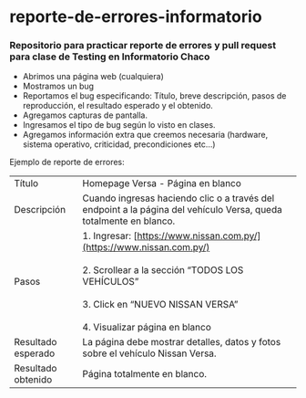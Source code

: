 # reporte-de-errores-informatorio

### Repositorio para practicar reporte de errores y pull request para clase de Testing en Informatorio Chaco

- Abrimos una página web (cualquiera)
- Mostramos un bug 
- Reportamos el bug especificando: Título, breve descripción, pasos de reproducción, el resultado esperado y el obtenido.
- Agregamos capturas de pantalla.
- Ingresamos el tipo de bug según lo visto en clases. 
- Agregamos información extra que creemos necesaria (hardware, sistema operativo, criticidad, precondiciones etc…)

Ejemplo de reporte de errores:

|   |   |
|---|---|
|Título|Homepage Versa - Página en blanco|
|Descripción|Cuando ingresas haciendo clic o a través del endpoint a la página del vehículo Versa, queda totalmente en blanco.|
|Pasos|1. Ingresar: [https://www.nissan.com.py/](https://www.nissan.com.py/)<br>    <br>2. Scrollear a la sección “TODOS LOS VEHÍCULOS”<br>    <br>3. Click en “NUEVO NISSAN VERSA”<br>    <br>4. Visualizar página en blanco|
|Resultado esperado|La página debe mostrar detalles, datos y fotos sobre el vehículo Nissan Versa.|
|Resultado obtenido|Página totalmente en blanco.|
